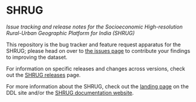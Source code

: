 # SHRUG
_Issue tracking and release notes for the Socioeconomic High-resolution Rural-Urban Geographic Platform for India (SHRUG)_

This repository is the bug tracker and feature request apparatus for the SHRUG; please head on over to [the issues page](https://github.com/devdatalab/shrug-public/issues) to contribute your findings to improving the dataset.

For information on specific releases and changes across versions, check out the [SHRUG releases](https://github.com/devdatalab/shrug-public/releases) page.

For more information about the SHRUG, check out the [landing page](http://www.devdatalab.org/shrug) on the DDL site and/or the [SHRUG documentation website](https://docs.devdatalab.org/).
